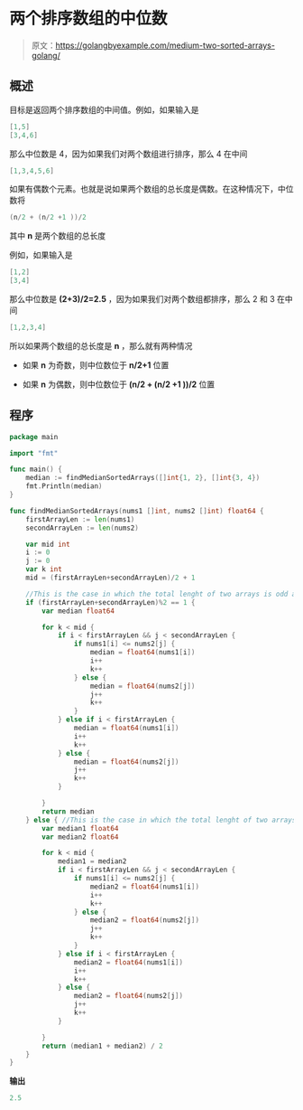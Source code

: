# 两个排序数组的中位数

> 原文：<https://golangbyexample.com/medium-two-sorted-arrays-golang/>

## **概述**

目标是返回两个排序数组的中间值。例如，如果输入是

```go
[1,5]
[3,4,6]
```

那么中位数是 4，因为如果我们对两个数组进行排序，那么 4 在中间

```go
[1,3,4,5,6]
```

如果有偶数个元素。也就是说如果两个数组的总长度是偶数。在这种情况下，中位数将

```go
(n/2 + (n/2 +1 ))/2
```

其中 **n** 是两个数组的总长度

例如，如果输入是

```go
[1,2]
[3,4]
```

那么中位数是 **(2+3)/2=2.5** ，因为如果我们对两个数组都排序，那么 2 和 3 在中间

```go
[1,2,3,4]
```

所以如果两个数组的总长度是 **n** ，那么就有两种情况

*   如果 **n** 为奇数，则中位数位于 **n/2+1** 位置

*   如果 **n** 为偶数，则中位数位于 **(n/2 + (n/2 +1 ))/2** 位置

## **程序**

```go
package main

import "fmt"

func main() {
	median := findMedianSortedArrays([]int{1, 2}, []int{3, 4})
	fmt.Println(median)
}

func findMedianSortedArrays(nums1 []int, nums2 []int) float64 {
	firstArrayLen := len(nums1)
	secondArrayLen := len(nums2)

	var mid int
	i := 0
	j := 0
	var k int
	mid = (firstArrayLen+secondArrayLen)/2 + 1

	//This is the case in which the total lenght of two arrays is odd and there is only one median
	if (firstArrayLen+secondArrayLen)%2 == 1 {
		var median float64

		for k < mid {
			if i < firstArrayLen && j < secondArrayLen {
				if nums1[i] <= nums2[j] {
					median = float64(nums1[i])
					i++
					k++
				} else {
					median = float64(nums2[j])
					j++
					k++
				}
			} else if i < firstArrayLen {
				median = float64(nums1[i])
				i++
				k++
			} else {
				median = float64(nums2[j])
				j++
				k++
			}

		}
		return median
	} else { //This is the case in which the total lenght of two arrays is even and there is only two medians. We need to return average of these two medians
		var median1 float64
		var median2 float64

		for k < mid {
			median1 = median2
			if i < firstArrayLen && j < secondArrayLen {
				if nums1[i] <= nums2[j] {
					median2 = float64(nums1[i])
					i++
					k++
				} else {
					median2 = float64(nums2[j])
					j++
					k++
				}
			} else if i < firstArrayLen {
				median2 = float64(nums1[i])
				i++
				k++
			} else {
				median2 = float64(nums2[j])
				j++
				k++
			}

		}
		return (median1 + median2) / 2
	}
}
```

**输出**

```go
2.5
```